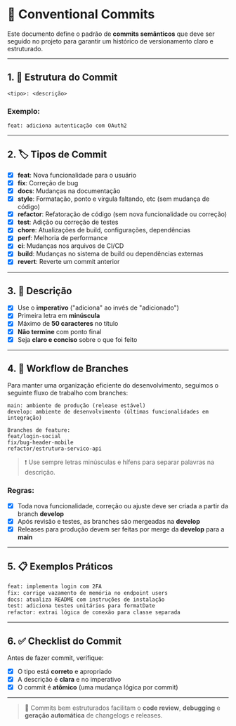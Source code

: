 # 📝 Conventional Commits

Este documento define o padrão de **commits semânticos** que deve ser seguido no projeto para garantir um histórico de versionamento claro e estruturado.

---

## 1. 🎯 Estrutura do Commit

```
<tipo>: <descrição>
```

### Exemplo:

```
feat: adiciona autenticação com OAuth2
```

---

## 2. 🏷️ Tipos de Commit

- [x] **feat**: Nova funcionalidade para o usuário
- [x] **fix**: Correção de bug
- [x] **docs**: Mudanças na documentação
- [x] **style**: Formatação, ponto e vírgula faltando, etc (sem mudança de código)
- [x] **refactor**: Refatoração de código (sem nova funcionalidade ou correção)
- [x] **test**: Adição ou correção de testes
- [x] **chore**: Atualizações de build, configurações, dependências
- [x] **perf**: Melhoria de performance
- [x] **ci**: Mudanças nos arquivos de CI/CD
- [x] **build**: Mudanças no sistema de build ou dependências externas
- [x] **revert**: Reverte um commit anterior

---

## 3. 🎨 Descrição

- [x] Use o **imperativo** ("adiciona" ao invés de "adicionado")
- [x] Primeira letra em **minúscula**
- [x] Máximo de **50 caracteres** no título
- [x] **Não termine** com ponto final
- [x] Seja **claro e conciso** sobre o que foi feito

---

## 4. 🌱 Workflow de Branches

Para manter uma organização eficiente do desenvolvimento, seguimos o seguinte fluxo de trabalho com branches:

```
main: ambiente de produção (release estável)
develop: ambiente de desenvolvimento (últimas funcionalidades em integração)

Branches de feature:
feat/login-social
fix/bug-header-mobile
refactor/estrutura-servico-api
```

> ❗ Use sempre letras minúsculas e hífens para separar palavras na descrição.

### Regras:

- [x] Toda nova funcionalidade, correção ou ajuste deve ser criada a partir da branch **develop**
- [x] Após revisão e testes, as branches são mergeadas na **develop**
- [x] Releases para produção devem ser feitas por merge da **develop** para a **main**

---

## 5. 📋 Exemplos Práticos

```bash
feat: implementa login com 2FA
fix: corrige vazamento de memória no endpoint users
docs: atualiza README com instruções de instalação
test: adiciona testes unitários para formatDate
refactor: extrai lógica de conexão para classe separada
```

---

## 6. ✅ Checklist do Commit

Antes de fazer commit, verifique:

- [x] O tipo está **correto** e apropriado
- [x] A descrição é **clara** e no imperativo
- [x] O commit é **atômico** (uma mudança lógica por commit)

---

> 🎯 Commits bem estruturados facilitam o **code review**, **debugging** e **geração automática** de changelogs e releases.
